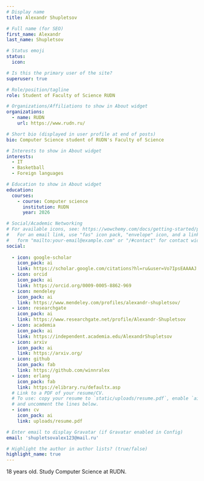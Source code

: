 ```yaml
---
# Display name
title: Alexandr Shupletsov

# Full name (for SEO)
first_name: Alexandr
last_name: Shupletsov

# Status emoji
status:
  icon: 

# Is this the primary user of the site?
superuser: true

# Role/position/tagline
role: Student of Faculty of Science RUDN

# Organizations/Affiliations to show in About widget
organizations:
  - name: RUDN
    url: https://www.rudn.ru/

# Short bio (displayed in user profile at end of posts)
bio: Сomputer Science student of RUDN's Faculty of Science 

# Interests to show in About widget
interests:
  - IT
  - Basketball
  - Foreign languages

# Education to show in About widget
education:
  courses:
    - course: Computer science
      institution: RUDN
      year: 2026

# Social/Academic Networking
# For available icons, see: https://wowchemy.com/docs/getting-started/page-builder/#icons
#   For an email link, use "fas" icon pack, "envelope" icon, and a link in the
#   form "mailto:your-email@example.com" or "/#contact" for contact widget.
social:
 
  - icon: google-scholar
    icon_pack: ai
    link: https://scholar.google.com/citations?hl=ru&user=Vo7IpsEAAAAJ
  - icon: orcid
    icon_pack: ai
    link: https://orcid.org/0009-0005-8862-969
  - icon: mendeley
    icon_pack: ai
    link: https://www.mendeley.com/profiles/alexandr-shupletsov/
  - icon: researchgate
    icon_pack: ai
    link: https://www.researchgate.net/profile/Alexandr-Shupletsov
  - icon: academia
    icon_pack: ai
    link: https://independent.academia.edu/AlexandrShupletsov
  - icon: arxiv
    icon_pack: ai
    link: https://arxiv.org/
  - icon: github
    icon_pack: fab
    link: https://github.com/winnralex
  - icon: erlang
    icon_pack: fab
    link: https://elibrary.ru/defaultx.asp
  # Link to a PDF of your resume/CV.
  # To use: copy your resume to `static/uploads/resume.pdf`, enable `ai` icons in `params.yaml`,
  # and uncomment the lines below.
  - icon: cv
    icon_pack: ai
    link: uploads/resume.pdf

# Enter email to display Gravatar (if Gravatar enabled in Config)
email: 'shupletsovalex123@mail.ru'

# Highlight the author in author lists? (true/false)
highlight_name: true
---
```


18 years old. Study Computer Science at RUDN.
